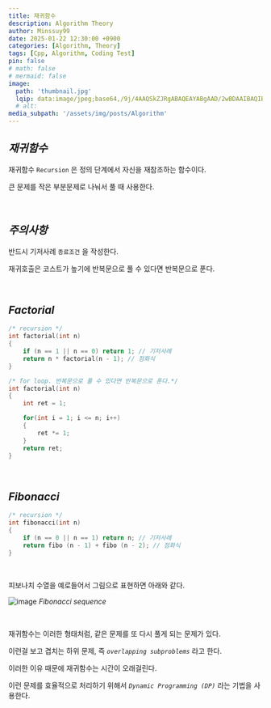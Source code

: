 ```yaml
---
title: 재귀함수
description: Algorithm Theory
author: Minssuy99
date: 2025-01-22 12:30:00 +0900
categories: [Algorithm, Theory]
tags: [Cpp, Algorithm, Coding Test]
pin: false
# math: false
# mermaid: false
image:
  path: 'thumbnail.jpg'
  lqip: data:image/jpeg;base64,/9j/4AAQSkZJRgABAQEAYABgAAD/2wBDAAIBAQIBAQICAgICAgICAwUDAwMDAwYEBAMFBwYHBwcGBwcICQsJCAgKCAcHCg0KCgsMDAwMBwkODw0MDgsMDAz/2wBDAQICAgMDAwYDAwYMCAcIDAwMDAwMDAwMDAwMDAwMDAwMDAwMDAwMDAwMDAwMDAwMDAwMDAwMDAwMDAwMDAwMDAz/wAARCAAEABQDASIAAhEBAxEB/8QAFQABAQAAAAAAAAAAAAAAAAAAAAn/xAAUEAEAAAAAAAAAAAAAAAAAAAAA/8QAFgEBAQEAAAAAAAAAAAAAAAAAAAUH/8QAFBEBAAAAAAAAAAAAAAAAAAAAAP/aAAwDAQACEQMRAD8AsAAqMvAAf//Z
  # alt:
media_subpath: '/assets/img/posts/Algorithm'
---
```


## _**재귀함수**_

재귀함수 `Recursion` 은 정의 단계에서 자신을 재참조하는 함수이다.

큰 문제를 작은 부분문제로 나눠서 풀 때 사용한다.

<br>

## _**주의사항**_

반드시 기저사례 `종료조건` 을 작성한다.

재귀호출은 코스트가 높기에 반복문으로 풀 수 있다면 반복문으로 푼다.

<br>

## _**Factorial**_

```cpp
/* recursion */
int factorial(int n)
{
    if (n == 1 || n == 0) return 1; // 기저사례
    return n * factorial(n - 1); // 점화식
}
```

```cpp
/* for loop. 반복문으로 풀 수 있다면 반복문으로 푼다.*/
int factorial(int n)
{
    int ret = 1;

    for(int i = 1; i <= n; i++)
    {
        ret *= 1;
    }
    return ret;
}
```

<br>

## _**Fibonacci**_

```cpp
/* recursion */
int fibonacci(int n)
{
    if (n == 0 || n == 1) return n; // 기저사례
    return fibo (n - 1) + fibo (n - 2); // 점화식
}
```

<br>

피보나치 수열을 예로들어서 그림으로 표현하면 아래와 같다.

![image](fibonacci.jpg)
_Fibonacci sequence_

<br>

재귀함수는 이러한 형태처럼, 같은 문제를 또 다시 풀게 되는 문제가 있다.

이런걸 보고 겹치는 하위 문제, 즉 _`overlapping subproblems`_ 라고 한다.

이러한 이유 때문에 재귀함수는 시간이 오래걸린다.

이런 문제를 효율적으로 처리하기 위해서 _`Dynamic Programming (DP)`_ 라는 기법을 사용한다.